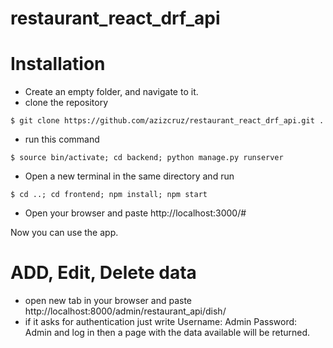 # restaurant_react_drf_api

# Installation
* Create an empty folder, and navigate to it.
* clone the repository

```shell
$ git clone https://github.com/azizcruz/restaurant_react_drf_api.git .

```

* run this command
```shell
$ source bin/activate; cd backend; python manage.py runserver
```

* Open a new terminal in the same directory and run
```shell
$ cd ..; cd frontend; npm install; npm start
```

* Open your browser and paste http://localhost:3000/#

Now you can use the app.

# ADD, Edit, Delete data

* open new tab in your browser and paste http://localhost:8000/admin/restaurant_api/dish/
* if it asks for authentication just write
Username: Admin
Password: Admin
 and log in then a page with the data available will be returned.
